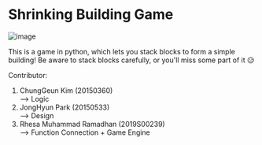 # Shrinking Building Game
![image](https://user-images.githubusercontent.com/38358858/144617378-24ef84d6-7701-4f08-8019-f3ac5f5ffabd.png) <br />

This is a game in python, which lets you stack blocks to form a simple building! Be aware to stack blocks carefully, or you'll miss some part of it 😥

Contributor:
  1. ChungGeun Kim (20150360) <br /> --> Logic
  2. JongHyun Park (20150533) <br /> --> Design
  3. Rhesa Muhammad Ramadhan (2019S00239) <br /> --> Function Connection + Game Engine
